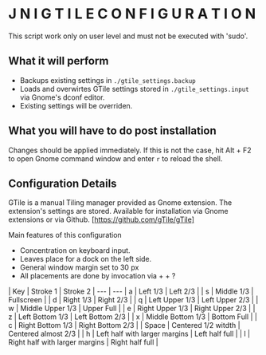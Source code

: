 J N I   G T I L E   C O N F I G U R A T I O N 
=============================================

This script work only on user level and must not be executed with 'sudo'.

## What it will perform
* Backups existing settings in `./gtile_settings.backup`
* Loads and overwirtes GTile settings stored in `./gtile_settings.input` via Gnome's dconf editor. 
* Existing settings will be overriden.


## What you will have to do post installation
Changes should be applied immediately.
If this is not the case, hit Alt + F2 to open Gnome command window and enter `r` to reload the 
shell.


## Configuration Details

GTile is a manual Tiling manager provided as Gnome extension. The extension's settings are stored. Available for installation via Gnome extensions or via Github.
[https://github.com/gTile/gTile]

Main features of this configuration
* Concentration on keyboard input.
* Leaves place for a dock on the left side.
* General window margin set to 30 px
* All placements are done by invocation via <Ctrl> + <Alt> + ?

| Key | Stroke 1 | Stroke 2 |
--- | ---
| a | Left 1/3 | Left 2/3 | 
| s | Middle 1/3 | Fullscreen | 
| d | Right 1/3 | Right 2/3 | 
| q | Left Upper 1/3 | Left Upper 2/3 | 
| w | Middle Upper 1/3 | Upper Full | 
| e | Right Upper 1/3 | Right Upper 2/3 | 
| z | Left Bottom 1/3 | Left Bottom 2/3 | 
| x | Middle Bottom 1/3 | Bottom Full | 
| c | Right Bottom 1/3 | Right Bottom 2/3 | 
| Space | Centered 1/2 witdth | Centered almost 2/3 |
| h | Left half with larger margins | Left half full |
| l | Right half with larger margins | Right half full |